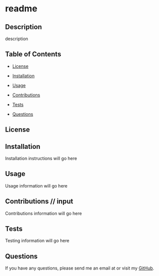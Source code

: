 
# readme

## Description
description

## Table of Contents
* [License](#license)

* [Installation](#installation)
* [Usage](#usage)
* [Contributions](#contributions)
* [Tests](#tests)
* [Questions](#questions)

## License

## Installation
Installation instructions will go here

## Usage
Usage information will go here

## Contributions // input
Contributions information will go here

## Tests
Testing information will go here

## Questions
If you have any questions, please send me an email at <email> or visit my [GitHub](https://github.com/github).
